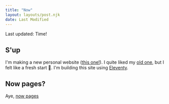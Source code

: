 ```yaml
---
title: "Now"
layout: layouts/post.njk
date: Last Modified
---
```


Last updated: <time datetime="{{ page.date | isoString }}">Time!</time>

## S'up

I'm making a new personal website ([this one!](https://github.com/bl-rd/bl-rd)). I quite liked my [old one](https://bl-rd.github.io/bl-rd-archive/), but I felt like a fresh start 🙂. I'm building this site using [Eleventy](https://www.11ty.dev/).

## Now pages?

Aye, [now pages](https://nownownow.com/about)